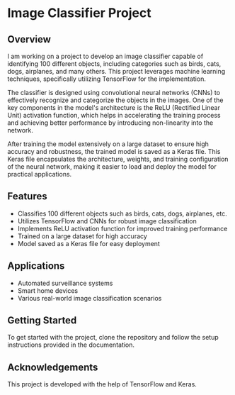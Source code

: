 
# Image Classifier Project

## Overview

I am working on a project to develop an image classifier capable of identifying 100 different objects, including categories such as birds, cats, dogs, airplanes, and many others. This project leverages machine learning techniques, specifically utilizing TensorFlow for the implementation.

The classifier is designed using convolutional neural networks (CNNs) to effectively recognize and categorize the objects in the images. One of the key components in the model's architecture is the ReLU (Rectified Linear Unit) activation function, which helps in accelerating the training process and achieving better performance by introducing non-linearity into the network.

After training the model extensively on a large dataset to ensure high accuracy and robustness, the trained model is saved as a Keras file. This Keras file encapsulates the architecture, weights, and training configuration of the neural network, making it easier to load and deploy the model for practical applications.

## Features

- Classifies 100 different objects such as birds, cats, dogs, airplanes, etc.
- Utilizes TensorFlow and CNNs for robust image classification
- Implements ReLU activation function for improved training performance
- Trained on a large dataset for high accuracy
- Model saved as a Keras file for easy deployment

## Applications

- Automated surveillance systems
- Smart home devices
- Various real-world image classification scenarios

## Getting Started

To get started with the project, clone the repository and follow the setup instructions provided in the documentation.

## Acknowledgements

This project is developed with the help of TensorFlow and Keras.

